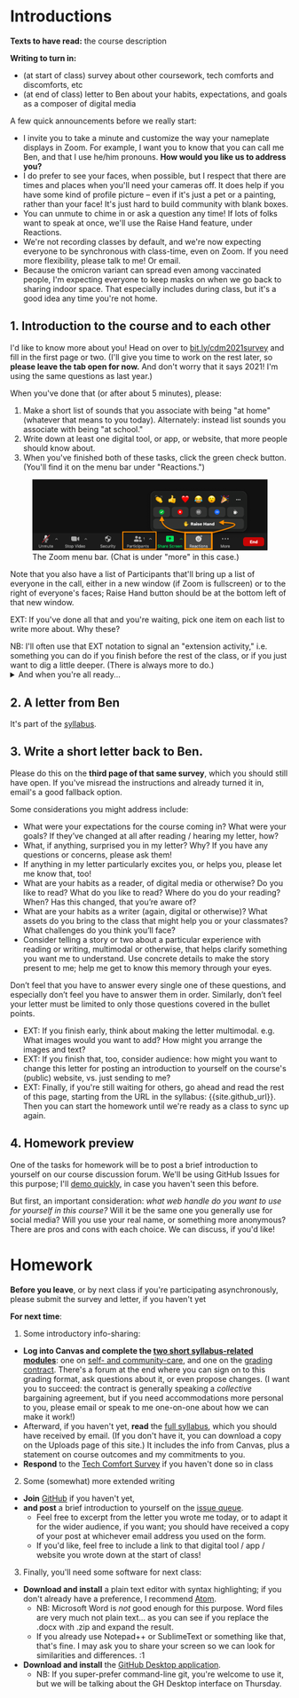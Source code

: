 
# Introductions
**Texts to have read:** the course description

**Writing to turn in:**

* (at start of class) survey about other coursework, tech comforts and discomforts, etc
* (at end of class) letter to Ben about your habits, expectations, and goals as a composer of digital media

<div class="alert alert-info">
A few quick announcements before we really start:
</div>

<ul><li>I invite you to take a minute and customize the way your nameplate displays in Zoom. For example, I want you to know that you can call me Ben, and that I use he/him pronouns. <strong>How would you like us to address you?</strong></li>
<li>I do prefer to see your faces, when possible, but I respect that there are times and places when you'll need your cameras off. It does help if you have some kind of profile picture – even if it's just a pet or a painting, rather than your face! It's just hard to build community with blank boxes.</li>
<li>You can unmute to chime in or ask a question any time! If lots of folks want to speak at once, we'll use the Raise Hand feature, under Reactions.</li>
<li>We're not recording classes by default, and we're now expecting everyone to be synchronous with class-time, even on Zoom. If you need more flexibility, please talk to me! Or email.</li>
<li>Because the omicron variant can spread even among vaccinated people, I'm expecting everyone to keep masks on when we go back to sharing indoor space.  That especially includes during class, but it's a good idea any time you're not home.</li>
</ul>



## 1. Introduction to the course and to each other
<div class="alert alert-success">
I'd like to know more about you! Head on over to <a href="http://bit.ly/cdm2021survey">bit.ly/cdm2021survey</a> and fill in the first page or two. (I'll give you time to work on the rest later, so <strong>please leave the tab open for now.</strong> And don't worry that it says 2021! I'm using the same questions as last year.)
</div>

When you've done that (or after about 5 minutes), please:

1. Make a short list of sounds that you associate with being "at home" (whatever that means to you today). Alternately: instead list sounds you associate with being "at school."
2. Write down at least one digital tool, or app, or website, that more people should know about.
3. When you've finished both of these tasks, click the green check button. (You'll find it on the menu bar under "Reactions.")

<figure>
<img src="../assets/img/zoom-menu-bar--reactions.png" alt="main Zoom menu, with buttons for Participants and Reactions highlighted. The reactions menu is open to show more options, including check and raise hand" />
<figcaption>The Zoom menu bar. (Chat is under "more" in this case.)</figcaption>
</figure>

Note that you also have a list of Participants that'll bring up a list of everyone in the call, either in a new window (if Zoom is fullscreen) or to the right of everyone's faces;  Raise Hand button should be at the bottom left of that new window.

EXT: If you've done all that and you're waiting, pick one item on each list to write more about. Why these?

<div class="alert alert-info">NB: I'll often use that EXT notation to signal an "extension activity," i.e. something you can do if you finish before the rest of the class, or if you just want to dig a little deeper. (There is always more to do.)</div>

<details>
  <summary>And when you're all ready...</summary>

  <em>Yup, it's introduction time!</em> Let's share these around the Zoom, as a way of meeting and greeting each other – and picking up some digital suggestions along the way. (Later, I'll ask you to post your recommendations as part of your first contribution to our class discussion forum.) Just one item from each list should do the trick.
</details>

## 2. A letter from Ben
It's part of the [syllabus]({{site.github_url}}/uploads).

## 3. Write a short letter back to Ben.
Please do this on the **third page of that same survey**, which you should still have open. If you've misread the instructions and already turned it in, email's a good fallback option.

Some considerations you might address include:

* What were your expectations for the course coming in? What were your goals? If they’ve changed at all after reading / hearing my letter, how?
* What, if anything, surprised you in my letter? Why? If you have any questions or concerns, please ask them!
* If anything in my letter particularly excites you, or helps you, please let me know that, too!
* What are your habits as a reader, of digital media or otherwise? Do you like to read? What do you like to read? Where do you do your reading? When? Has this changed, that you’re aware of?
* What are your habits as a writer (again, digital or otherwise)? What assets do you bring to the class that might help you or your classmates? What challenges do you think you’ll face?
* Consider telling a story or two about a particular experience with reading or writing, multimodal or otherwise, that helps clarify something you want me to understand. Use concrete details to make the story present to me; help me get to know this memory through your eyes.

Don’t feel that you have to answer every single one of these questions, and especially don’t feel you have to answer them in order. Similarly, don’t feel your letter must be limited to only those questions covered in the bullet points.

* EXT: If you finish early, think about making the letter multimodal. e.g. What images would you want to add? How might you arrange the images and text?
* EXT: If you finish that, too, consider audience: how might you want to change this letter for posting an introduction to yourself on the course's (public) website, vs. just sending to me?
* EXT: Finally, if you're still waiting for others, go ahead and read the rest of this page, starting from the URL in the syllabus: {{site.github_url}}. Then you can start the homework until we're ready as a class to sync up again.

## 4. Homework preview
One of the tasks for homework will be to post a brief introduction to yourself on our course discussion forum. We'll be using GitHub Issues for this purpose; I'll <a href="{{site.github.issues_url}}/1">demo quickly</a>, in case you haven't seen this before.

<div class="alert alert-warning">
But first, an important consideration: <em>what web handle do you want to use for yourself in this course?</em> Will it be the same one you generally use for social media? Will you use your real name, or something more anonymous? There are pros and cons with each choice. We can discuss, if you'd like!
</div>


# Homework

**Before you leave**, or by next class if you're participating asynchronously, please submit the survey and letter, if you haven't yet

**For next time**:

1. Some introductory info-sharing:
  * **Log into Canvas and complete the [two short syllabus-related modules]({{site.canvas_url}}/modules)**: one on [self- and community-care]({{site.canvas_url}}/pages/accessing-resources), and one on the [grading contract]({{site.canvas_url}}/pages/contract-what). There's a forum at the end where you can sign on to this grading format, ask questions about it, or even propose changes. (I want you to succeed: the contract is generally speaking a *collective* bargaining agreement, but if you need accommodations more personal to you, please email or speak to me one-on-one about how we can make it work!)
  * Afterward, if you haven't yet, **read** the [full syllabus]({{site.github_url}}/uploads), which you should have received by email. (If you don't have it, you can download a copy on the Uploads page of this site.) It includes the info from Canvas, plus a statement on course outcomes and my commitments to you.
  * **Respond** to the [Tech Comfort Survey](http://bit.ly/cdm2021survey) if you haven't done so in class
2. Some (somewhat) more extended writing
  * **Join** [GitHub](https://github.com/) if you haven't yet,
  * **and post** a brief introduction to yourself on the <a href="{{site.github.issues_url}}/1">issue queue</a>.
    - Feel free to excerpt from the letter you wrote me today, or to adapt it for the wider audience, if you want; you should have received a copy of your post at whichever email address you used on the form.
    -  If you'd like, feel free to include a link to that digital tool / app / website you wrote down at the start of class!
3. Finally, you'll need some software for next class:
  * **Download and install** a plain text editor with syntax highlighting; if you don't already have a preference, I recommend [Atom](https://atom.io).
    - NB: Microsoft Word is *not* good enough for this purpose. Word files are very much not plain text... as you can see if you replace the .docx with .zip and expand the result.
    - If you already use Notepad++ or SublimeText or something like that, that's fine. I may ask you to share your screen so we can look for similarities and differences. :1
  * **Download and install** the [GitHub Desktop application](https://desktop.github.com).
    - NB: If you super-prefer command-line git, you're welcome to use it, but we will be talking about the GH Desktop interface on Thursday.
